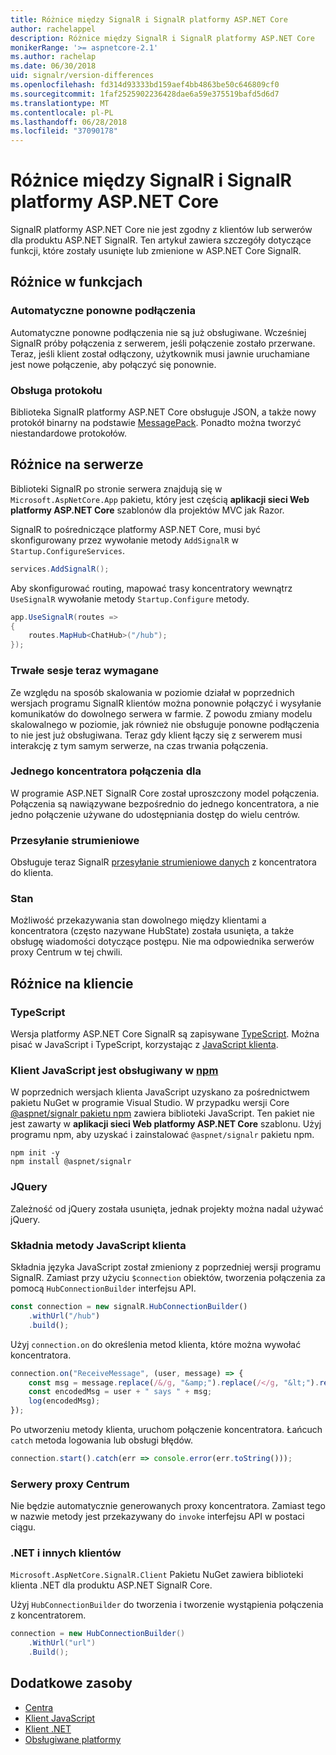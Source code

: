 ```yaml
---
title: Różnice między SignalR i SignalR platformy ASP.NET Core
author: rachelappel
description: Różnice między SignalR i SignalR platformy ASP.NET Core
monikerRange: '>= aspnetcore-2.1'
ms.author: rachelap
ms.date: 06/30/2018
uid: signalr/version-differences
ms.openlocfilehash: fd314d93333bd159aef4bb4863be50c646809cf0
ms.sourcegitcommit: 1faf2525902236428dae6a59e375519bafd5d6d7
ms.translationtype: MT
ms.contentlocale: pl-PL
ms.lasthandoff: 06/28/2018
ms.locfileid: "37090178"
---
```

# <a name="differences-between-signalr-and-aspnet-core-signalr"></a>Różnice między SignalR i SignalR platformy ASP.NET Core

SignalR platformy ASP.NET Core nie jest zgodny z klientów lub serwerów dla produktu ASP.NET SignalR. Ten artykuł zawiera szczegóły dotyczące funkcji, które zostały usunięte lub zmienione w ASP.NET Core SignalR.

## <a name="feature-differences"></a>Różnice w funkcjach

### <a name="automatic-reconnects"></a>Automatyczne ponowne podłączenia

Automatyczne ponowne podłączenia nie są już obsługiwane. Wcześniej SignalR próby połączenia z serwerem, jeśli połączenie zostało przerwane. Teraz, jeśli klient został odłączony, użytkownik musi jawnie uruchamiane jest nowe połączenie, aby połączyć się ponownie.

### <a name="protocol-support"></a>Obsługa protokołu

Biblioteka SignalR platformy ASP.NET Core obsługuje JSON, a także nowy protokół binarny na podstawie [MessagePack](xref:signalr/messagepackhubprotocol). Ponadto można tworzyć niestandardowe protokołów.

## <a name="differences-on-the-server"></a>Różnice na serwerze

Biblioteki SignalR po stronie serwera znajdują się w `Microsoft.AspNetCore.App` pakietu, który jest częścią **aplikacji sieci Web platformy ASP.NET Core** szablonów dla projektów MVC jak Razor.

SignalR to pośredniczące platformy ASP.NET Core, musi być skonfigurowany przez wywołanie metody `AddSignalR` w `Startup.ConfigureServices`.

```csharp
services.AddSignalR();
```

Aby skonfigurować routing, mapować trasy koncentratory wewnątrz `UseSignalR` wywołanie metody `Startup.Configure` metody.

```csharp
app.UseSignalR(routes =>
{
    routes.MapHub<ChatHub>("/hub");
});
```

### <a name="sticky-sessions-now-required"></a>Trwałe sesje teraz wymagane

Ze względu na sposób skalowania w poziomie działał w poprzednich wersjach programu SignalR klientów można ponownie połączyć i wysyłanie komunikatów do dowolnego serwera w farmie. Z powodu zmiany modelu skalowalnego w poziomie, jak również nie obsługuje ponowne podłączenia to nie jest już obsługiwana. Teraz gdy klient łączy się z serwerem musi interakcję z tym samym serwerze, na czas trwania połączenia.

### <a name="single-hub-per-connection"></a>Jednego koncentratora połączenia dla

W programie ASP.NET SignalR Core został uproszczony model połączenia. Połączenia są nawiązywane bezpośrednio do jednego koncentratora, a nie jedno połączenie używane do udostępniania dostęp do wielu centrów.

### <a name="streaming"></a>Przesyłanie strumieniowe

Obsługuje teraz SignalR [przesyłanie strumieniowe danych](xref:signalr/streaming) z koncentratora do klienta.

### <a name="state"></a>Stan

Możliwość przekazywania stan dowolnego między klientami a koncentratora (często nazywane HubState) została usunięta, a także obsługę wiadomości dotyczące postępu. Nie ma odpowiednika serwerów proxy Centrum w tej chwili.

## <a name="differences-on-the-client"></a>Różnice na kliencie

### <a name="typescript"></a>TypeScript

Wersja platformy ASP.NET Core SignalR są zapisywane [TypeScript](https://www.typescriptlang.org/). Można pisać w JavaScript i TypeScript, korzystając z [JavaScript klienta](xref:signalr/javascript-client).

### <a name="the-javascript-client-is-hosted-at-npmhttpswwwnpmjscom"></a>Klient JavaScript jest obsługiwany w [npm](https://www.npmjs.com/)

W poprzednich wersjach klienta JavaScript uzyskano za pośrednictwem pakietu NuGet w programie Visual Studio. W przypadku wersji Core [ @aspnet/signalr pakietu npm](https://www.npmjs.com/package/@aspnet/signalr) zawiera biblioteki JavaScript. Ten pakiet nie jest zawarty w **aplikacji sieci Web platformy ASP.NET Core** szablonu. Użyj programu npm, aby uzyskać i zainstalować `@aspnet/signalr` pakietu npm.

```console
npm init -y
npm install @aspnet/signalr
```

### <a name="jquery"></a>JQuery

Zależność od jQuery została usunięta, jednak projekty można nadal używać jQuery.

### <a name="javascript-client-method-syntax"></a>Składnia metody JavaScript klienta

Składnia języka JavaScript został zmieniony z poprzedniej wersji programu SignalR. Zamiast przy użyciu `$connection` obiektów, tworzenia połączenia za pomocą `HubConnectionBuilder` interfejsu API.

```javascript
const connection = new signalR.HubConnectionBuilder()
    .withUrl("/hub")
    .build();
```

Użyj `connection.on` do określenia metod klienta, które można wywołać koncentratora.

```javascript
connection.on("ReceiveMessage", (user, message) => {
    const msg = message.replace(/&/g, "&amp;").replace(/</g, "&lt;").replace(/>/g, "&gt;");
    const encodedMsg = user + " says " + msg;
    log(encodedMsg);
});
```

Po utworzeniu metody klienta, uruchom połączenie koncentratora. Łańcuch `catch` metoda logowania lub obsługi błędów.

```javascript
connection.start().catch(err => console.error(err.toString()));
```

### <a name="hub-proxies"></a>Serwery proxy Centrum

Nie będzie automatycznie generowanych proxy koncentratora. Zamiast tego w nazwie metody jest przekazywany do `invoke` interfejsu API w postaci ciągu.

### <a name="net-and-other-clients"></a>.NET i innych klientów

`Microsoft.AspNetCore.SignalR.Client` Pakietu NuGet zawiera biblioteki klienta .NET dla produktu ASP.NET SignalR Core.

Użyj `HubConnectionBuilder` do tworzenia i tworzenie wystąpienia połączenia z koncentratorem.

```csharp
connection = new HubConnectionBuilder()
    .WithUrl("url")
    .Build();
```

## <a name="additional-resources"></a>Dodatkowe zasoby

* [Centra](xref:signalr/hubs)
* [Klient JavaScript](xref:signalr/javascript-client)
* [Klient .NET](xref:signalr/dotnet-client)
* [Obsługiwane platformy](xref:signalr/supported-platforms)
